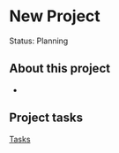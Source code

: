 # New Project

Status: Planning

## About this project

- 

## Project tasks

[Tasks](New%20Project%20273d826254ce46429fd8265ebd652b24/Tasks%20145165fdb51b4acb9e9e018b9e7a86ef.csv)